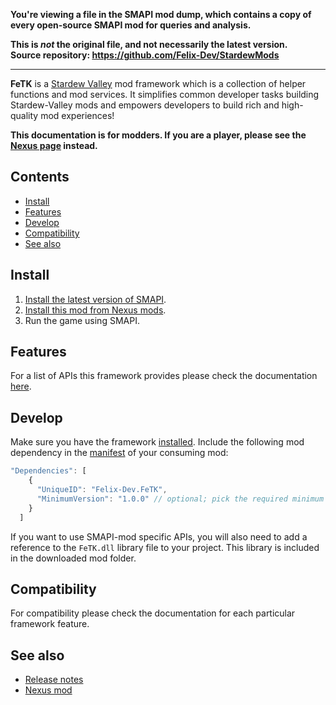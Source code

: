 **You're viewing a file in the SMAPI mod dump, which contains a copy of every open-source SMAPI mod
for queries and analysis.**

**This is _not_ the original file, and not necessarily the latest version.**  
**Source repository: https://github.com/Felix-Dev/StardewMods**

----

**FeTK** is a [Stardew Valley](http://stardewvalley.net/) mod framework which is a collection of helper functions and mod services. It simplifies common developer tasks building Stardew-Valley mods and empowers developers to build rich 
and high-quality mod experiences!

**This documentation is for modders. If you are a player, please see the [Nexus page](https://www.nexusmods.com/stardewvalley/mods/4403) instead.**

## Contents
* [Install](#install)
* [Features](#features)
* [Develop](#develop)
* [Compatibility](#compatibility)
* [See also](#see-also)

## Install
1. [Install the latest version of SMAPI](https://smapi.io/).
2. [Install this mod from Nexus mods](https://www.nexusmods.com/stardewvalley/mods/4403).
3. Run the game using SMAPI.

## Features
For a list of APIs this framework provides please check the documentation [here](docs/features.md).

## Develop
Make sure you have the framework [installed](#install). Include the following mod dependency in the [manifest](https://stardewvalleywiki.com/Modding:Modder_Guide/APIs/Manifest) of your consuming mod:
```js
"Dependencies": [
    {
      "UniqueID": "Felix-Dev.FeTK",
      "MinimumVersion": "1.0.0" // optional; pick the required minimum version you need
    }
  ]
```
If you want to use SMAPI-mod specific APIs, you will also need to add a reference to the `FeTK.dll` library file to your project. This library is included in the downloaded mod folder.

## Compatibility
For compatibility please check the documentation for each particular framework feature.

## See also
* [Release notes](release-notes.md)
* [Nexus mod](https://www.nexusmods.com/stardewvalley/mods/4403)
